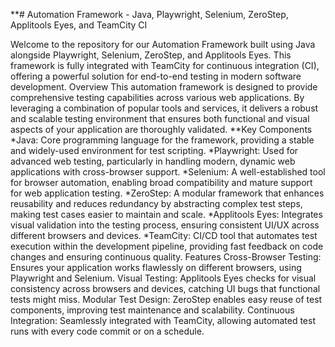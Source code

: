 **﻿# Automation Framework - Java, Playwright, Selenium, ZeroStep, Applitools Eyes, and TeamCity CI

Welcome to the repository for our Automation Framework built using Java alongside Playwright, Selenium, ZeroStep, and Applitools Eyes. This framework is fully integrated with TeamCity for continuous integration (CI), offering a powerful solution for end-to-end testing in modern software development.
Overview
This automation framework is designed to provide comprehensive testing capabilities across various web applications. By leveraging a combination of popular tools and services, it delivers a robust and scalable testing environment that ensures both functional and visual aspects of your application are thoroughly validated.
**Key Components
*Java: Core programming language for the framework, providing a stable and widely-used environment for test scripting.
*Playwright: Used for advanced web testing, particularly in handling modern, dynamic web applications with cross-browser support.
*Selenium: A well-established tool for browser automation, enabling broad compatibility and mature support for web application testing.
*ZeroStep: A modular framework that enhances reusability and reduces redundancy by abstracting complex test steps, making test cases easier to maintain and scale.
*Applitools Eyes: Integrates visual validation into the testing process, ensuring consistent UI/UX across different browsers and devices.
*TeamCity: CI/CD tool that automates test execution within the development pipeline, providing fast feedback on code changes and ensuring continuous quality.
Features
Cross-Browser Testing: Ensures your application works flawlessly on different browsers, using Playwright and Selenium.
Visual Testing: Applitools Eyes checks for visual consistency across browsers and devices, catching UI bugs that functional tests might miss.
Modular Test Design: ZeroStep enables easy reuse of test components, improving test maintenance and scalability.
Continuous Integration: Seamlessly integrated with TeamCity, allowing automated test runs with every code commit or on a schedule.

